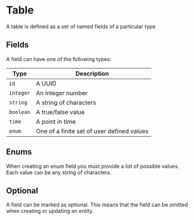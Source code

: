 # Table

A table is defined as a set of named fields of a particular type

## Fields

A field can have one of the following types:

| Type      | Description                                |
| --------- | ------------------------------------------ |
| `id`      | A UUID                                     |
| `integer` | An integer number                          |
| `string`  | A string of characters                     |
| `boolean` | A true/false value                         |
| `time`    | A point in time                            |
| `enum`    | One of a finite set of user defined values |

## Enums

When creating an enum field you must provide a list of possible values. Each value can be any string of characters.

## Optional

A field can be marked as optional. This means that the field can be omitted when creating or updating an entity.
